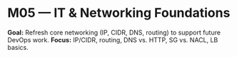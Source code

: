 # M05 — IT & Networking Foundations

**Goal:** Refresh core networking (IP, CIDR, DNS, routing) to support future DevOps work.
**Focus:** IP/CIDR, routing, DNS vs. HTTP, SG vs. NACL, LB basics.  